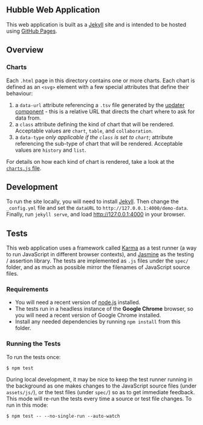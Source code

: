 ## Hubble Web Application

This web application is built as a [Jekyll](https://jekyllrb.com/) site and is intended to be hosted using [GitHub Pages](https://pages.github.com/).

## Overview

### Charts

Each `.html` page in this directory contains one or more charts. Each chart is defined as an `<svg>` element with a few special attributes that define their behaviour:

1. a `data-url` attribute referencing a `.tsv` file generated by the [updater component](../updater/README.md) - this is a relative URL that directs the chart where to ask for data from.
1. a `class` attribute defining the kind of chart that will be rendered. Acceptable values are `chart`, `table`, and `collaboration`.
1. a `data-type` _only applicable if the `class` is set to `chart`_; attribute referencing the sub-type of chart that will be rendered. Acceptable values are `history` and `list`.

For details on how each kind of chart is rendered, take a look at the [`charts.js` file](assets/js/charts.js).

## Development

To run the site locally, you will need to install [Jekyll](https://jekyllrb.com/). Then change the `_config.yml` file and set the `dataURL` to `http://127.0.0.1:4000/demo-data`. Finally, run `jekyll serve`,
and load http://127.0.0.1:4000 in your browser.

## Tests

This web application uses a framework called [Karma](https://karma-runner.github.io) as a test runner (a way to run JavaScript in different browser contexts), and [Jasmine](https://jasmine.github.io)
as the testing / assertion library. The tests are implemented as `.js` files under the `spec/` folder, and as much as possible mirror the filenames of JavaScript source files.

### Requirements

- You will need a recent version of [node.js](https://nodejs.org) installed.
- The tests run in a headless instance of the **Google Chrome** browser, so you will need a recent version of Google Chrome installed.
- Install any needed dependencies by running `npm install` from this folder.

### Running the Tests

To run the tests once:

    $ npm test

During local development, it may be nice to keep the test runner running in the background as one makes changes to the JavaScript source files (under `assets/js/`), or the test files (under `spec/`) so as to
get immediate feedback. This mode will re-run the tests every time a source or test file changes. To run in this mode:

    $ npm test -- --no-single-run --auto-watch
